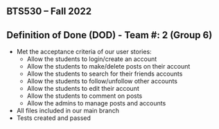 ## BTS530 – Fall 2022 
## Definition of Done (DOD) - Team #: 2 (Group 6)

- Met the acceptance criteria of our user stories:
  - Allow the students to login/create an account
  - Allow the students to make/delete posts on their account
  - Allow the students to search for their friends accounts
  - Allow the students to follow/unfollow other accounts
  - Allow the students to edit their account
  - Allow the students to comment on posts
  - Allow the admins to manage posts and accounts
- All files included in our main branch
- Tests created and passed

